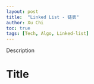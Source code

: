 ```yaml
---
layout: post
title:  "Linked List - 链表"
author: Xu Chi
toc: true
tags: [Tech, Algo, Linked-list]
---
```


Description

# Title